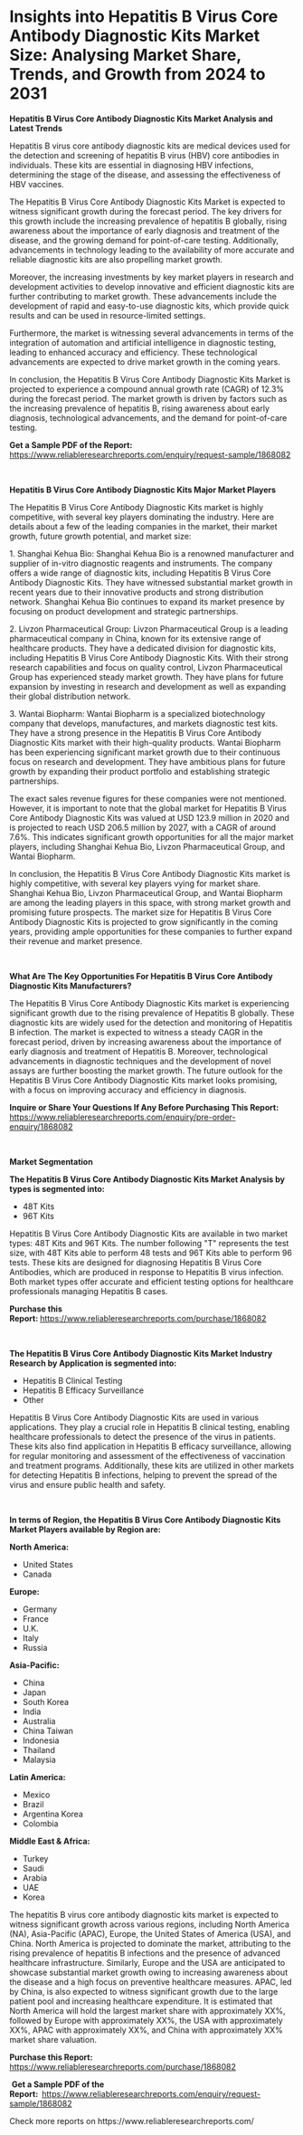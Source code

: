 <p><h1>Insights into Hepatitis B Virus Core Antibody Diagnostic Kits Market Size: Analysing Market Share, Trends, and Growth from 2024 to 2031</h1></p><p><strong>Hepatitis B Virus Core Antibody Diagnostic Kits Market Analysis and Latest Trends</strong></p>
<p><p>Hepatitis B virus core antibody diagnostic kits are medical devices used for the detection and screening of hepatitis B virus (HBV) core antibodies in individuals. These kits are essential in diagnosing HBV infections, determining the stage of the disease, and assessing the effectiveness of HBV vaccines. </p><p>The Hepatitis B Virus Core Antibody Diagnostic Kits Market is expected to witness significant growth during the forecast period. The key drivers for this growth include the increasing prevalence of hepatitis B globally, rising awareness about the importance of early diagnosis and treatment of the disease, and the growing demand for point-of-care testing. Additionally, advancements in technology leading to the availability of more accurate and reliable diagnostic kits are also propelling market growth.</p><p>Moreover, the increasing investments by key market players in research and development activities to develop innovative and efficient diagnostic kits are further contributing to market growth. These advancements include the development of rapid and easy-to-use diagnostic kits, which provide quick results and can be used in resource-limited settings.</p><p>Furthermore, the market is witnessing several advancements in terms of the integration of automation and artificial intelligence in diagnostic testing, leading to enhanced accuracy and efficiency. These technological advancements are expected to drive market growth in the coming years.</p><p>In conclusion, the Hepatitis B Virus Core Antibody Diagnostic Kits Market is projected to experience a compound annual growth rate (CAGR) of 12.3% during the forecast period. The market growth is driven by factors such as the increasing prevalence of hepatitis B, rising awareness about early diagnosis, technological advancements, and the demand for point-of-care testing.</p></p>
<p><strong>Get a Sample PDF of the Report:&nbsp;</strong> <a href="https://www.reliableresearchreports.com/enquiry/request-sample/1868082">https://www.reliableresearchreports.com/enquiry/request-sample/1868082</a></p>
<p>&nbsp;</p>
<p><strong>Hepatitis B Virus Core Antibody Diagnostic Kits Major Market Players</strong></p>
<p><p>The Hepatitis B Virus Core Antibody Diagnostic Kits market is highly competitive, with several key players dominating the industry. Here are details about a few of the leading companies in the market, their market growth, future growth potential, and market size:</p><p>1. Shanghai Kehua Bio: Shanghai Kehua Bio is a renowned manufacturer and supplier of in-vitro diagnostic reagents and instruments. The company offers a wide range of diagnostic kits, including Hepatitis B Virus Core Antibody Diagnostic Kits. They have witnessed substantial market growth in recent years due to their innovative products and strong distribution network. Shanghai Kehua Bio continues to expand its market presence by focusing on product development and strategic partnerships.</p><p>2. Livzon Pharmaceutical Group: Livzon Pharmaceutical Group is a leading pharmaceutical company in China, known for its extensive range of healthcare products. They have a dedicated division for diagnostic kits, including Hepatitis B Virus Core Antibody Diagnostic Kits. With their strong research capabilities and focus on quality control, Livzon Pharmaceutical Group has experienced steady market growth. They have plans for future expansion by investing in research and development as well as expanding their global distribution network.</p><p>3. Wantai Biopharm: Wantai Biopharm is a specialized biotechnology company that develops, manufactures, and markets diagnostic test kits. They have a strong presence in the Hepatitis B Virus Core Antibody Diagnostic Kits market with their high-quality products. Wantai Biopharm has been experiencing significant market growth due to their continuous focus on research and development. They have ambitious plans for future growth by expanding their product portfolio and establishing strategic partnerships.</p><p>The exact sales revenue figures for these companies were not mentioned. However, it is important to note that the global market for Hepatitis B Virus Core Antibody Diagnostic Kits was valued at USD 123.9 million in 2020 and is projected to reach USD 206.5 million by 2027, with a CAGR of around 7.6%. This indicates significant growth opportunities for all the major market players, including Shanghai Kehua Bio, Livzon Pharmaceutical Group, and Wantai Biopharm.</p><p>In conclusion, the Hepatitis B Virus Core Antibody Diagnostic Kits market is highly competitive, with several key players vying for market share. Shanghai Kehua Bio, Livzon Pharmaceutical Group, and Wantai Biopharm are among the leading players in this space, with strong market growth and promising future prospects. The market size for Hepatitis B Virus Core Antibody Diagnostic Kits is projected to grow significantly in the coming years, providing ample opportunities for these companies to further expand their revenue and market presence.</p></p>
<p>&nbsp;</p>
<p><strong>What Are The Key Opportunities For Hepatitis B Virus Core Antibody Diagnostic Kits Manufacturers?</strong></p>
<p><p>The Hepatitis B Virus Core Antibody Diagnostic Kits market is experiencing significant growth due to the rising prevalence of Hepatitis B globally. These diagnostic kits are widely used for the detection and monitoring of Hepatitis B infection. The market is expected to witness a steady CAGR in the forecast period, driven by increasing awareness about the importance of early diagnosis and treatment of Hepatitis B. Moreover, technological advancements in diagnostic techniques and the development of novel assays are further boosting the market growth. The future outlook for the Hepatitis B Virus Core Antibody Diagnostic Kits market looks promising, with a focus on improving accuracy and efficiency in diagnosis.</p></p>
<p><strong>Inquire or Share Your Questions If Any Before Purchasing This Report:</strong> <a href="https://www.reliableresearchreports.com/enquiry/pre-order-enquiry/1868082">https://www.reliableresearchreports.com/enquiry/pre-order-enquiry/1868082</a></p>
<p>&nbsp;</p>
<p><strong>Market Segmentation</strong></p>
<p><strong>The Hepatitis B Virus Core Antibody Diagnostic Kits Market Analysis by types is segmented into:</strong></p>
<p><ul><li>48T Kits</li><li>96T Kits</li></ul></p>
<p><p>Hepatitis B Virus Core Antibody Diagnostic Kits are available in two market types: 48T Kits and 96T Kits. The number following "T" represents the test size, with 48T Kits able to perform 48 tests and 96T Kits able to perform 96 tests. These kits are designed for diagnosing Hepatitis B Virus Core Antibodies, which are produced in response to Hepatitis B virus infection. Both market types offer accurate and efficient testing options for healthcare professionals managing Hepatitis B cases.</p></p>
<p><strong>Purchase this Report:&nbsp;</strong><a href="https://www.reliableresearchreports.com/purchase/1868082">https://www.reliableresearchreports.com/purchase/1868082</a></p>
<p>&nbsp;</p>
<p><strong>The Hepatitis B Virus Core Antibody Diagnostic Kits Market Industry Research by Application is segmented into:</strong></p>
<p><ul><li>Hepatitis B Clinical Testing</li><li>Hepatitis B Efficacy Surveillance</li><li>Other</li></ul></p>
<p><p>Hepatitis B Virus Core Antibody Diagnostic Kits are used in various applications. They play a crucial role in Hepatitis B clinical testing, enabling healthcare professionals to detect the presence of the virus in patients. These kits also find application in Hepatitis B efficacy surveillance, allowing for regular monitoring and assessment of the effectiveness of vaccination and treatment programs. Additionally, these kits are utilized in other markets for detecting Hepatitis B infections, helping to prevent the spread of the virus and ensure public health and safety.</p></p>
<p>&nbsp;</p>
<p><strong>In terms of Region, the Hepatitis B Virus Core Antibody Diagnostic Kits Market Players available by Region are:</strong></p>
<p>
    <p> <strong> North America: </strong>
        <ul>
            <li>United States</li>
            <li>Canada</li>
        </ul>
        </p> 
    <p> <strong> Europe: </strong>
        <ul>
            <li>Germany</li>
            <li>France</li>
            <li>U.K.</li>
            <li>Italy</li>
            <li>Russia</li>
        </ul>
        </p> 
    <p> <strong> Asia-Pacific: </strong>
        <ul>
            <li>China</li>
            <li>Japan</li>
            <li>South Korea</li>
            <li>India</li>
            <li>Australia</li>
            <li>China Taiwan</li>
            <li>Indonesia</li>
            <li>Thailand</li>
            <li>Malaysia</li>
        </ul>
        </p> 
    <p> <strong> Latin America: </strong>
        <ul>
            <li>Mexico</li>
            <li>Brazil</li>
            <li>Argentina Korea</li>
            <li>Colombia</li>
        </ul>
        </p> 
    <p> <strong> Middle East & Africa: </strong>
        <ul>
            <li>Turkey</li>
            <li>Saudi</li>
            <li>Arabia</li>
            <li>UAE</li>
            <li>Korea</li>
        </ul>
    </p>
    </p>
<p><p>The hepatitis B virus core antibody diagnostic kits market is expected to witness significant growth across various regions, including North America (NA), Asia-Pacific (APAC), Europe, the United States of America (USA), and China. North America is projected to dominate the market, attributing to the rising prevalence of hepatitis B infections and the presence of advanced healthcare infrastructure. Similarly, Europe and the USA are anticipated to showcase substantial market growth owing to increasing awareness about the disease and a high focus on preventive healthcare measures. APAC, led by China, is also expected to witness significant growth due to the large patient pool and increasing healthcare expenditure. It is estimated that North America will hold the largest market share with approximately XX%, followed by Europe with approximately XX%, the USA with approximately XX%, APAC with approximately XX%, and China with approximately XX% market share valuation.</p></p>
<p><strong>Purchase this Report: </strong><a href="https://www.reliableresearchreports.com/purchase/1868082">https://www.reliableresearchreports.com/purchase/1868082</a></p>
<p>&nbsp;<strong>Get a Sample PDF of the Report:&nbsp;&nbsp;</strong><a href="https://www.reliableresearchreports.com/enquiry/request-sample/1868082">https://www.reliableresearchreports.com/enquiry/request-sample/1868082</a></p>
<p><strong></strong></p>
<p>Check more reports on https://www.reliableresearchreports.com/</p>